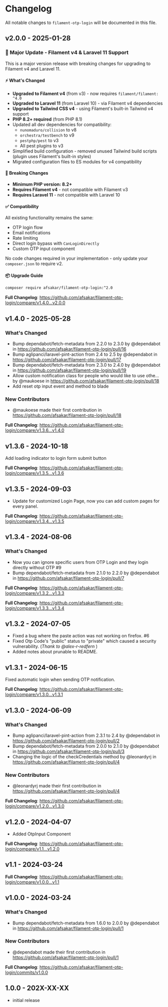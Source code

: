 # Changelog

All notable changes to `filament-otp-login` will be documented in this file.

## v2.0.0 - 2025-01-28

### 🚀 Major Update - Filament v4 & Laravel 11 Support

This is a major version release with breaking changes for upgrading to Filament v4 and Laravel 11.

#### ⚡ What's Changed

* **Upgraded to Filament v4** (from v3) - now requires `filament/filament: ^4.0`
* **Upgraded to Laravel 11** (from Laravel 10) - via Filament v4 dependencies
* **Upgraded to Tailwind CSS v4** - using Filament's built-in Tailwind v4 support
* **PHP 8.2+ required** (from PHP 8.1)
* Updated all dev dependencies for compatibility:
  - `nunomaduro/collision` to v8
  - `orchestra/testbench` to v9
  - `pestphp/pest` to v3
  - All pest plugins to v3
* Simplified build configuration - removed unused Tailwind build scripts (plugin uses Filament's built-in styles)
* Migrated configuration files to ES modules for v4 compatibility

#### 🔄 Breaking Changes

* **Minimum PHP version: 8.2+**
* **Requires Filament v4** - not compatible with Filament v3
* **Requires Laravel 11** - not compatible with Laravel 10

#### ✅ Compatibility

All existing functionality remains the same:
- OTP login flow
- Email notifications
- Rate limiting
- Direct login bypass with `CanLoginDirectly`
- Custom OTP input component

No code changes required in your implementation - only update your `composer.json` to require v2.

#### 📦 Upgrade Guide

```bash
composer require afsakar/filament-otp-login:^2.0
```

**Full Changelog**: https://github.com/afsakar/filament-otp-login/compare/v1.4.0...v2.0.0

## v1.4.0 - 2025-05-28

### What's Changed

* Bump dependabot/fetch-metadata from 2.2.0 to 2.3.0 by @dependabot in https://github.com/afsakar/filament-otp-login/pull/16
* Bump aglipanci/laravel-pint-action from 2.4 to 2.5 by @dependabot in https://github.com/afsakar/filament-otp-login/pull/17
* Bump dependabot/fetch-metadata from 2.3.0 to 2.4.0 by @dependabot in https://github.com/afsakar/filament-otp-login/pull/19
* Allow custom notification class for people who would like to use othe… by @maukoese in https://github.com/afsakar/filament-otp-login/pull/18
* Add reset otp input event and method to blade

### New Contributors

* @maukoese made their first contribution in https://github.com/afsakar/filament-otp-login/pull/18

**Full Changelog**: https://github.com/afsakar/filament-otp-login/compare/v1.3.6...v1.4.0

## v1.3.6 - 2024-10-18

Add loading indicator to login form submit button

**Full Changelog**: https://github.com/afsakar/filament-otp-login/compare/v1.3.5...v1.3.6

## v1.3.5 - 2024-09-03

* Update for customized Login Page, now you can add custom pages for every panel.

**Full Changelog**: https://github.com/afsakar/filament-otp-login/compare/v1.3.4...v1.3.5

## v1.3.4 - 2024-08-06

### What's Changed

* Now you can ignore specific users from OTP Login and they login directly without OTP #9
* Bump dependabot/fetch-metadata from 2.1.0 to 2.2.0 by @dependabot in https://github.com/afsakar/filament-otp-login/pull/7

**Full Changelog**: https://github.com/afsakar/filament-otp-login/compare/v1.3.2...v1.3.3

**Full Changelog**: https://github.com/afsakar/filament-otp-login/compare/v1.3.3...v1.3.4

## v1.3.2 - 2024-07-05

- Fixed a bug where the paste action was not working on firefox. #6
- Fixed Otp Code's "public" status to "private" which caused a security vulnerability. (*Thank to @alex-r-redfern* )
- Added notes about prunable to README.

## v1.3.1 - 2024-06-15

Fixed automatic login when sending OTP notification.

**Full Changelog**: https://github.com/afsakar/filament-otp-login/compare/v1.3.0...v1.3.1

## v1.3.0 - 2024-06-09

### What's Changed

* Bump aglipanci/laravel-pint-action from 2.3.1 to 2.4 by @dependabot in https://github.com/afsakar/filament-otp-login/pull/2
* Bump dependabot/fetch-metadata from 2.0.0 to 2.1.0 by @dependabot in https://github.com/afsakar/filament-otp-login/pull/3
* Changing the logic of the checkCredentials method by @leonardyrj in https://github.com/afsakar/filament-otp-login/pull/4

### New Contributors

* @leonardyrj made their first contribution in https://github.com/afsakar/filament-otp-login/pull/4

**Full Changelog**: https://github.com/afsakar/filament-otp-login/compare/v1.2.0...v1.3.0

## v1.2.0 - 2024-04-07

- Added OtpInput Component

**Full Changelog**: https://github.com/afsakar/filament-otp-login/compare/v1.1...v1.2.0

## v1.1 - 2024-03-24

**Full Changelog**: https://github.com/afsakar/filament-otp-login/compare/v1.0.0...v1.1

## v1.0.0 - 2024-03-24

### What's Changed

* Bump dependabot/fetch-metadata from 1.6.0 to 2.0.0 by @dependabot in https://github.com/afsakar/filament-otp-login/pull/1

### New Contributors

* @dependabot made their first contribution in https://github.com/afsakar/filament-otp-login/pull/1

**Full Changelog**: https://github.com/afsakar/filament-otp-login/commits/v1.0.0

## 1.0.0 - 202X-XX-XX

- initial release
